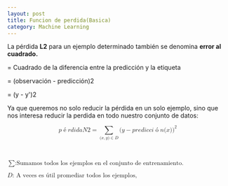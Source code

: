 ```yaml
---
layout: post
title: Funcion de perdida(Basica)
category: Machine Learning
---
```


La p&eacute;rdida&nbsp;**L2**&nbsp;para un ejemplo determinado tambi&eacute;n se denomina **error al cuadrado.**

= Cuadrado de la diferencia entre la predicci&oacute;n y la etiqueta

= (observaci&oacute;n - predicci&oacute;n)2

= (y - y')2

Ya que queremos no solo reducir la p&eacute;rdida en un solo ejemplo, sino que nos interesa reducir la perdida en todo nuestro conjunto de datos:

<math xmlns="http://www.w3.org/1998/Math/MathML" display="block"> <semantics> <mrow> <mi>p</mi> <mrow class="MJX-TeXAtom-ORD"> <mo>&eacute;</mo> </mrow> <mi>r</mi> <mi>d</mi> <mi>i</mi> <mi>d</mi> <mi>a</mi> <mi>N</mi> <mn>2</mn> <mo>=</mo> <munder> <mo>&sum;<!--base32-4undefined8j0-base32--></mo> <mrow class="MJX-TeXAtom-ORD"> <mo stretchy="false">(</mo> <mi>x</mi> <mo>,</mo> <mi>y</mi> <mo stretchy="false">)</mo> <mo>&isin;<!--base32-4undefined420-base32--></mo> <mi>D</mi> </mrow> </munder> <mo stretchy="false">(</mo> <mi>y</mi> <mo>&minus;<!--base32-4undefined920-base32--></mo> <mi>p</mi> <mi>r</mi> <mi>e</mi> <mi>d</mi> <mi>i</mi> <mi>c</mi> <mi>c</mi> <mi>i</mi> <mrow class="MJX-TeXAtom-ORD"> <mo>&oacute;</mo> </mrow> <mi>n</mi> <mo stretchy="false">(</mo> <mi>x</mi> <mo stretchy="false">)</mo> <msup> <mo stretchy="false">)</mo> <mn>2</mn> </msup> </mrow> <annotation encoding="application/x-tex">p&eacute;rdida N2 = \sum_{(x,y)\in D} (y - predicci&oacute;n(x))^2</annotation> </semantics> </math>

&nbsp;

<math xmlns="http://www.w3.org/1998/Math/MathML"> <semantics> <mrow> <mo>&sum;<!--base32-4undefined8j0-base32--></mo> <mtext>:Sumamos todos los ejemplos en el conjunto de entrenamiento.</mtext> </mrow> <annotation encoding="application/x-tex">\sum \text{:Sumamos todos los ejemplos en el conjunto de entrenamiento.}</annotation> </semantics> </math>

<math xmlns="http://www.w3.org/1998/Math/MathML"> <semantics> <mrow> <mi>D</mi> <mtext>: A veces es &uacute;til promediar todos los ejemplos,</mtext> </mrow> <annotation encoding="application/x-tex">D \text{: A veces es &uacute;til promediar todos los ejemplos,}</annotation> </semantics> </math>

&nbsp;

&nbsp;